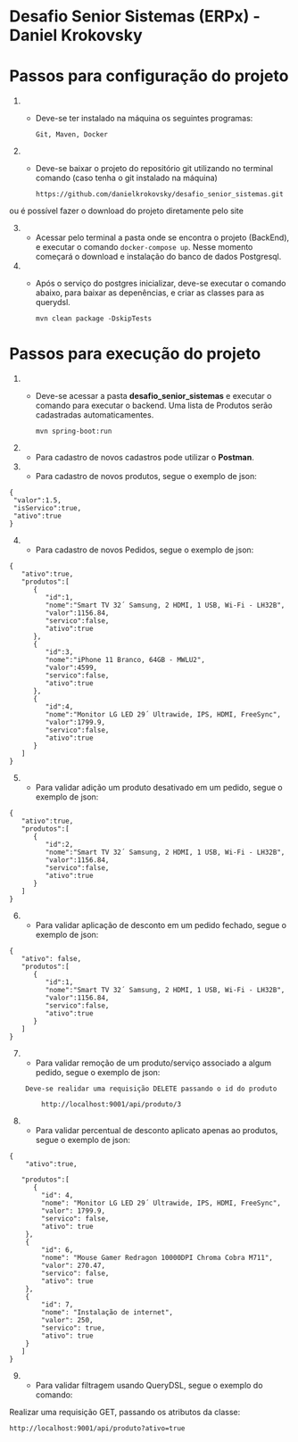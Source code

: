 # Desafio Senior Sistemas (ERPx) - Daniel Krokovsky

# Passos para configuração do projeto

1. - Deve-se ter instalado na máquina os seguintes programas:  

        ```Git, Maven, Docker```  


2. - Deve-se baixar o projeto do repositório git utilizando no terminal comando (caso tenha o git instalado na máquina)  

        ```https://github.com/danielkrokovsky/desafio_senior_sistemas.git```  

ou é possível fazer o download do projeto diretamente pelo site  

3. - Acessar pelo terminal a pasta onde se encontra o projeto (BackEnd), e executar o comando ```docker-compose up```. Nesse momento começará o download e instalação do banco de dados Postgresql.  

4. - Após o serviço do postgres inicializar, deve-se executar o comando abaixo, para baixar as depenências, e criar as classes para as querydsl.  

        
        ```mvn clean package -DskipTests``` 
        

# Passos para execução do projeto


1. - Deve-se acessar a pasta **desafio_senior_sistemas** e executar o comando para executar o backend. Uma lista de Produtos serão cadastradas automaticamentes.

        
        ```mvn spring-boot:run```


2. - Para cadastro de novos cadastros pode utilizar o **Postman**.


3. - Para cadastro de novos produtos, segue o exemplo de json:

```
{
 "valor":1.5,
 "isServico":true,
 "ativo":true
}
```


4. - Para cadastro de novos Pedidos, segue o exemplo de json:

```
{
   "ativo":true,	
   "produtos":[
      {
         "id":1,
         "nome":"Smart TV 32´ Samsung, 2 HDMI, 1 USB, Wi-Fi - LH32B",
         "valor":1156.84,
         "servico":false,
         "ativo":true
      },
      {
         "id":3,
         "nome":"iPhone 11 Branco, 64GB - MWLU2",
         "valor":4599,
         "servico":false,
         "ativo":true
      },
      {
         "id":4,
         "nome":"Monitor LG LED 29´ Ultrawide, IPS, HDMI, FreeSync",
         "valor":1799.9,
         "servico":false,
         "ativo":true
      }
   ]
}
```


5. - Para validar adição um produto desativado em um pedido, segue o exemplo de json:

```
{
   "ativo":true,
   "produtos":[
      {
         "id":2,
         "nome":"Smart TV 32´ Samsung, 2 HDMI, 1 USB, Wi-Fi - LH32B",
         "valor":1156.84,
         "servico":false,
         "ativo":true
      }
   ]
}
```

6. - Para validar aplicação de desconto em um pedido fechado, segue o exemplo de json:

```
{
   "ativo": false,
   "produtos":[
      {
         "id":1,
         "nome":"Smart TV 32´ Samsung, 2 HDMI, 1 USB, Wi-Fi - LH32B",
         "valor":1156.84,
         "servico":false,
         "ativo":true
      }
   ]
}
```

7. - Para validar remoção de um produto/serviço associado a algum pedido, segue o exemplo de json:

```
    Deve-se realidar uma requisição DELETE passando o id do produto

        http://localhost:9001/api/produto/3

```

8. - Para validar percentual de desconto aplicato apenas ao produtos, segue o exemplo de json:

```
{
	"ativo":true,
	
   "produtos":[
      {
        "id": 4,
        "nome": "Monitor LG LED 29´ Ultrawide, IPS, HDMI, FreeSync",
        "valor": 1799.9,
        "servico": false,
        "ativo": true
    },
    {
        "id": 6,
        "nome": "Mouse Gamer Redragon 10000DPI Chroma Cobra M711",
        "valor": 270.47,
        "servico": false,
        "ativo": true
    },
    {
        "id": 7,
        "nome": "Instalação de internet",
        "valor": 250,
        "servico": true,
        "ativo": true
    }
   ]
}

```

9. - Para validar filtragem usando QueryDSL, segue o exemplo do comando:

Realizar uma requisição GET, passando os atributos da classe:

```
http://localhost:9001/api/produto?ativo=true

```
